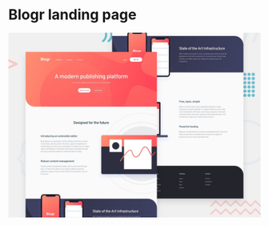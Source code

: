 #  Blogr landing page

![Design preview for the Blogr landing page coding challenge](./design/desktop-preview.jpg)

